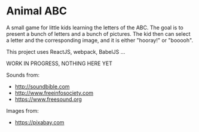 Animal ABC
===========

A small game for little kids learning the letters of the ABC. The goal is to present
a bunch of letters and a bunch of pictures. The kid then can select a letter and the corresponding
image, and it is either "hooray!" or "booooh".

This project uses ReactJS, webpack, BabelJS ...


WORK IN PROGRESS, NOTHING HERE YET

Sounds from:
  - http://soundbible.com
  - http://www.freeinfosociety.com
  - https://www.freesound.org

Images from:
  - https://pixabay.com
